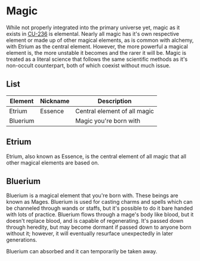 # Magic

While not properly integrated into the primary universe yet, magic as it exists in [CU-236](./../multiverse/cu236.md) is elemental. Nearly all magic has it's own respective element or made up of other magical elements, as is common with alchemy, with Etrium as the central element. However, the more powerful a magical element is, the more unstable it becomes and the rarer it will be. Magic is treated as a literal science that follows the same scientific methods as it's non-occult counterpart, both of which coexist without much issue.

## List

| Element  | Nickname | Description                  |
| -------- | -------- | ---------------------------- |
| Etrium   | Essence  | Central element of all magic |
| Bluerium |          | Magic you're born with       |

## Etrium

Etrium, also known as Essence, is the central element of all magic that all other magical elements are based on.

## Bluerium

Bluerium is a magical element that you're born with. These beings are known as Mages. Bluerium is used for casting charms and spells which can be channeled through wands or staffs, but it's possible to do it bare handed with lots of practice. Bluerium flows through a mage's body like blood, but it doesn't replace blood, and is capable of regenerating. It's passed down through heredity, but may become dormant if passed down to anyone born without it; however, it will eventually resurface unexpectedly in later generations. 

Bluerium can absorbed and it can temporarily be taken away.